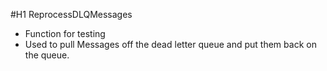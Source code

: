 #H1 ReprocessDLQMessages

- Function for testing 
- Used to pull Messages off the dead letter queue and put them back on the queue.
